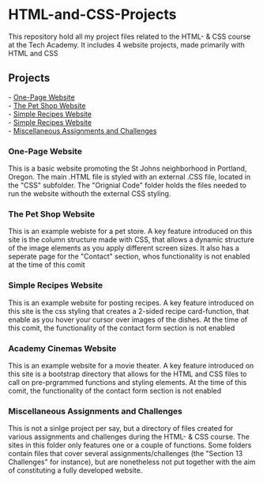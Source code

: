 # HTML-and-CSS-Projects
<p>This repository hold all my project files related to the HTML- & CSS course at the Tech Academy. It includes 4 website projects, made primarily with HTML and CSS</p> 
<!--Navigation/content list-->
<h2>Projects</h2>
  <p>
    - <a href="#one_page">One-Page Website</a><br>
    - <a href="#pet_shop">The Pet Shop Website</a><br>
    - <a href="#simple_recipes">Simple Recipes Website</a><br>
    - <a href="#academy_cinemas">Simple Recipes Website</a><br>
    - <a href="#misc">Miscellaneous Assignments and Challenges</a>
  </p>
<!--Project descriptions-->
<h3 id="one_page">One-Page Website</h3>
  <p>This is a basic website promoting the St Johns neighborhood in Portland, Oregon. The main .HTML file is styled with an external .CSS file, located in the "CSS" subfolder. The "Orignial Code" folder holds the files needed to run the website withouth the external CSS     styling.</p>
<h3 id="pet_shop">The Pet Shop Website</h3>
  <p>This is an example webiste for a pet store. A key feature introduced on this site is the column structure made with CSS, that allows a dynamic structure of the image elements as you apply different screen sizes. It also has a seperate page for the "Contact" section,    whos functionality is not enabled at the time of this comit</p>
<h3 id="simple_recipes">Simple Recipes Website</h3>
  <p>This is an example website for posting recipes. A key feature introduced on this site is the css styling that creates a 2-sided recipe card-function, that enable as you hover your cursor over images of the dishes. At the time of this comit, the functionality of the      contact form section is not enabled</p>
<h3 id="academy_cinemas">Academy Cinemas Website</h3>
  <p>This is an example website for a movie theater. A key feature introduced on this site is a bootstrap directory that allows for the HTML and CSS files to call on pre-prgrammed functions and styling elements. At the time of this comit, the functionality of the            contact form section is not enabled</p>
<h3 id="misc">Miscellaneous Assignments and Challenges</h3>
  <p>This is not a sinlge project per say, but a directory of files created for various assignments and challenges during the HTML- & CSS course. The sites in this folder only features one or a couple of functions. Some folders contain files that cover several assignments/challenges (the "Section 13 Challenges" for instance), but are nonetheless not put together with the aim of constituting a fully developed website.</p>